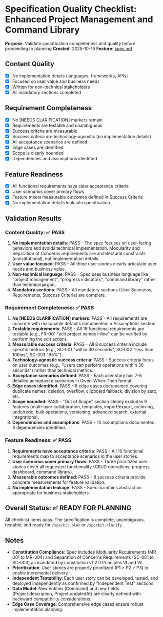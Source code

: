 # Specification Quality Checklist: Enhanced Project Management and Command Library

**Purpose**: Validate specification completeness and quality before proceeding to planning
**Created**: 2025-10-16
**Feature**: [spec.md](../spec.md)

## Content Quality

- [x] No implementation details (languages, frameworks, APIs)
- [x] Focused on user value and business needs
- [x] Written for non-technical stakeholders
- [x] All mandatory sections completed

## Requirement Completeness

- [x] No [NEEDS CLARIFICATION] markers remain
- [x] Requirements are testable and unambiguous
- [x] Success criteria are measurable
- [x] Success criteria are technology-agnostic (no implementation details)
- [x] All acceptance scenarios are defined
- [x] Edge cases are identified
- [x] Scope is clearly bounded
- [x] Dependencies and assumptions identified

## Feature Readiness

- [x] All functional requirements have clear acceptance criteria
- [x] User scenarios cover primary flows
- [x] Feature meets measurable outcomes defined in Success Criteria
- [x] No implementation details leak into specification

## Validation Results

### Content Quality: ✅ PASS

1. **No implementation details**: PASS - The spec focuses on user-facing behaviors and avoids technical implementation. Modularity and Separation of Concerns requirements are architectural constraints (constitutional), not implementation details.
2. **User value focused**: PASS - All three user stories clearly articulate user needs and business value.
3. **Non-technical language**: PASS - Spec uses business language like "project management", "progress indicators", "command library" rather than technical jargon.
4. **Mandatory sections**: PASS - All mandatory sections (User Scenarios, Requirements, Success Criteria) are complete.

### Requirement Completeness: ✅ PASS

1. **No [NEEDS CLARIFICATION] markers**: PASS - All requirements are concrete with reasonable defaults documented in Assumptions section.
2. **Testable requirements**: PASS - All 16 functional requirements are testable (e.g., FR-001 "edit project names inline" can be verified by performing the edit action).
3. **Measurable success criteria**: PASS - All 8 success criteria include specific metrics (e.g., SC-001 "within 30 seconds", SC-002 "less than 100ms", SC-003 "95%").
4. **Technology-agnostic success criteria**: PASS - Success criteria focus on user outcomes (e.g., "Users can perform operations within 30 seconds") rather than technical metrics.
5. **Acceptance scenarios defined**: PASS - Each user story has 7-8 detailed acceptance scenarios in Given-When-Then format.
6. **Edge cases identified**: PASS - 8 edge cases documented covering duplicate names, deletion, overflow, clipboard fallback, division by zero, etc.
7. **Scope bounded**: PASS - "Out of Scope" section clearly excludes 9 features (multi-user collaboration, templates, import/export, archiving, undo/redo, bulk operations, versioning, advanced search, external integrations).
8. **Dependencies and assumptions**: PASS - 10 assumptions documented, 3 dependencies identified.

### Feature Readiness: ✅ PASS

1. **Requirements have acceptance criteria**: PASS - All 16 functional requirements map to acceptance scenarios in the user stories.
2. **User scenarios cover primary flows**: PASS - Three prioritized user stories cover all requested functionality (CRUD operations, progress dashboard, command library).
3. **Measurable outcomes defined**: PASS - 8 success criteria provide concrete measurements for feature validation.
4. **No implementation leakage**: PASS - Spec maintains abstraction appropriate for business stakeholders.

## Overall Status: ✅ READY FOR PLANNING

All checklist items pass. The specification is complete, unambiguous, testable, and ready for `/speckit.plan` or `/speckit.clarify`.

## Notes

- **Constitution Compliance**: Spec includes Modularity Requirements (MR-001 to MR-004) and Separation of Concerns Requirements (SC-001 to SC-003) as mandated by constitution v1.2.0 Principles VI and VII.
- **Prioritization**: User stories are properly prioritized (P1 > P2 > P3) to enable incremental delivery.
- **Independent Testability**: Each user story can be developed, tested, and deployed independently as confirmed by "Independent Test" sections.
- **Data Model**: New entities (Command) and new fields (Project.description, Project.updatedAt) are clearly defined with backward compatibility considerations.
- **Edge Case Coverage**: Comprehensive edge cases ensure robust implementation planning.
